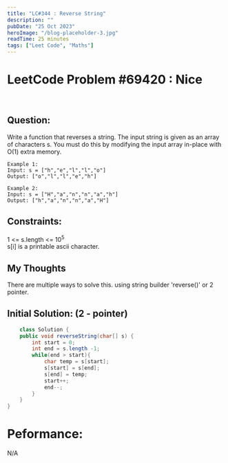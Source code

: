 ```yaml
---
title: "LC#344 : Reverse String"
description: ""
pubDate: "25 Oct 2023"
heroImage: "/blog-placeholder-3.jpg"
readTime: 25 minutes
tags: ["Leet Code", "Maths"]
---
```


# <b> LeetCode Problem #69420 : Nice</b>

<br>

## Question: <br/>

<p class="pl-6">
    Write a function that reverses a string. The input string is given as an array of characters s.
    You must do this by modifying the input array in-place with O(1) extra memory.
</p>
<p>
    
    Example 1:
    Input: s = ["h","e","l","l","o"]
    Output: ["o","l","l","e","h"]

    Example 2:
    Input: s = ["H","a","n","n","a","h"]
    Output: ["h","a","n","n","a","H"]

</p>

## Constraints: <br/>

<p class="ml-6 bg-slate-300 rounded-md w-fit px-4">
1 <= s.length <= 10<sup>5</sup> <br/>
s[i] is a printable ascii character.

</p>

## My Thoughts

<p class="pl-6">
    There are multiple ways to solve this. using string builder 'reverse()' or 2 pointer.
</p>

## Initial Solution: (2 - pointer)

```java
    class Solution {
    public void reverseString(char[] s) {
        int start = 0;
        int end = s.length -1;
        while(end > start){
            char temp = s[start];
            s[start] = s[end];
            s[end] = temp;
            start++;
            end--;
        }
    }
}
```
# Peformance:

N/A
